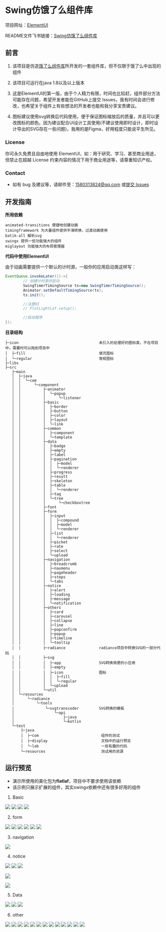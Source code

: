 # Swing仿饿了么组件库

项目网址：[ElementUI](https://github.com/gufengchangdao/ElementUI)

README文件飞书链接：[Swing仿饿了么组件库](https://riw8lxejdn.feishu.cn/docx/Yoszdo08qooCAJxOKlQcS4hJnTg)

## 前言

1. 该项目是仿造[饿了么组件库](https://element.eleme.cn/#/zh-CN)所开发的一套组件库，但不仅限于饿了么中出现的组件

2. 该项目可运行在java 1.8以及以上版本
3. 这是ElementUI的第一版，由于个人精力有限，时间也比较赶，组件部分方法可能存在问题，希望开发者能在GitHub上提交 Issues，我有时间会进行修改，也希望关于组件上有些想法的开发者也能和我分享宝贵建议。
4. 图标建议使用svg转换后代码使用，便于保证图标缩放后的质量，并且可以更改图标的颜色。因为建议配合UI设计工具使用(不建议使用即时设计，即时设计导出的SVG存在一些问题)，我用的是Figma，好用程度只能说平生所见。

### License

你可永久免费且自由地使用 ElementUI，如：用于研究、学习、甚至商业用途，但禁止在超越 License 约束内容的情况下用于商业用途等，请尊重知识产权。

### Contact

- 如有 bug 及建议等，请邮件至：1580313824@qq.com 或[提交 Issues](https://github.com/gufengchangdao/ElementUI)

## 开发指南

**所用依赖**

```text
animated-transitions 便捷地创建动画
timingframework 为大量组件提供平滑转换，过渡动画使用
batik-all 解析svg
swingx 提供一些功能强大的组件
miglayout 功能强大的布局管理器
```

**代码中使用ElementUI**

由于动画需要提供一个默认的计时源，一般你的应用启动类这样写：

```Java
EventQueue.invokeLater(()->{
		// 创建计时源并启动
		SwingTimerTimingSource ts=new SwingTimerTimingSource();
		Animator.setDefaultTimingSource(ts);
		ts.init();

		//注册UI
		// FlatLightLaf.setup();

		//启动程序
});
```

**目录结构**

```Plain
├─icon                                    未引入的处理好的图标类，不在项目中，需要时可以拖到项目中
│  ├─fill                                 填充图标
│  └─regular                              常规图标
├─libs
├─src
   ├─main
   │  ├─java
   │  │  └─com
   │  │      └─component
   │  │          ├─animator
   │  │          │  └─popup
   │  │          │      └─listener
   │  │          ├─basic
   │  │          │  ├─border
   │  │          │  ├─button
   │  │          │  ├─color
   │  │          │  ├─layout
   │  │          │  └─link
   │  │          ├─common
   │  │          │  ├─component
   │  │          │  └─template
   │  │          ├─data
   │  │          │  ├─badge
   │  │          │  ├─empty
   │  │          │  ├─label
   │  │          │  ├─pagination
   │  │          │  │  ├─model
   │  │          │  │  └─renderer
   │  │          │  ├─progress
   │  │          │  ├─result
   │  │          │  ├─skeleton
   │  │          │  ├─table
   │  │          │  │  └─renderer
   │  │          │  ├─tag
   │  │          │  └─tree
   │  │          │      └─checkboxtree
   │  │          ├─font
   │  │          ├─form
   │  │          │  ├─input
   │  │          │  │  ├─compound
   │  │          │  │  ├─model
   │  │          │  │  └─renderer
   │  │          │  ├─list
   │  │          │  │  └─renderer
   │  │          │  ├─picket
   │  │          │  ├─rate
   │  │          │  ├─select
   │  │          │  └─upload
   │  │          ├─navigation
   │  │          │  ├─breadcrumb
   │  │          │  ├─navmenu
   │  │          │  ├─pageheader
   │  │          │  ├─steps
   │  │          │  └─tabs
   │  │          ├─notice
   │  │          │  ├─alert
   │  │          │  ├─loading
   │  │          │  ├─message
   │  │          │  └─notification
   │  │          ├─others
   │  │          │  ├─card
   │  │          │  ├─carousel
   │  │          │  ├─collapse
   │  │          │  ├─line
   │  │          │  ├─popconfirm
   │  │          │  ├─popup
   │  │          │  ├─timeline
   │  │          │  └─tooltip
   │  │          ├─radiance               radiance项目中转换SVG的一部分代码
   │  │          ├─svg                    
   │  │          │  ├─app                 SVG转换简便的小应用
   │  │          │  ├─empty
   │  │          │  ├─icon                图标
   │  │          │  │  ├─fill                 
   │  │          │  │  └─regular
   │  │          │  └─upload
   │  │          └─util                   
   │  └─resources
   │      └─radiance
   │          └─tools
   │              └─svgtranscoder         SVG转换的模板
   │                  └─api
   │                      ├─java
   │                      └─kotlin
   └─test
       ├─java
       │  ├─com                            组件的测试
       │  ├─display                        文档中的运行预览
       │  └─lab                            一些有趣的代码
       └─resources                         测试用的资源
```

## 运行预览

- 演示所使用的美化包为**flatlaf**，项目中不要求使用该依赖
- 该示例只展示扩展的组件，其实swingx依赖中还有很多好用的组件


1. Basic

![](https://i.niupic.com/images/2022/10/26/a9Pt.png)
![](https://i.niupic.com/images/2022/10/26/a9Px.png)
![](https://i.niupic.com/images/2022/10/26/a9Ps.png)
![](https://i.niupic.com/images/2022/10/26/a9Py.png)

2. form

![](https://i.niupic.com/images/2022/10/26/a9Ph.png)
![](https://i.niupic.com/images/2022/10/26/a9Pz.png)
![](https://i.niupic.com/images/2022/10/26/a9Pu.png)
![](https://i.niupic.com/images/2022/10/26/a9PA.png)
![](https://i.niupic.com/images/2022/10/26/a9Pv.png)
![](https://i.niupic.com/images/2022/10/26/a9PB.png)




3. navigation

![](https://i.niupic.com/images/2022/10/26/a9Pi.png)

4. notice

![](https://i.niupic.com/images/2022/10/26/a9Pk.png)
![](https://i.niupic.com/images/2022/10/26/a9PC.png)
![](https://i.niupic.com/images/2022/10/26/a9Pj.png)

![](https://i.niupic.com/images/2022/10/26/a9PE.png)

![](https://i.niupic.com/images/2022/10/26/a9PD.png)


5. Data

![](https://i.niupic.com/images/2022/10/26/a9Pl.png)
![](https://i.niupic.com/images/2022/10/26/a9PF.png)
![](https://i.niupic.com/images/2022/10/26/a9Pm.png)


6. other

![](https://i.niupic.com/images/2022/10/26/a9PG.png)
![](https://i.niupic.com/images/2022/10/26/a9PL.png)
![](https://i.niupic.com/images/2022/10/26/a9Po.png)
![](https://i.niupic.com/images/2022/10/26/a9Pp.png)
![](https://i.niupic.com/images/2022/10/26/a9Pn.png)
![](https://i.niupic.com/images/2022/10/26/a9PM.png)
![](https://i.niupic.com/images/2022/10/26/a9PI.png)
![](https://i.niupic.com/images/2022/10/26/a9Pr.png)
![](https://i.niupic.com/images/2022/10/26/a9PH.png)
![](https://i.niupic.com/images/2022/10/26/a9PJ.png)
![](https://i.niupic.com/images/2022/10/26/a9Pq.png)
![](https://i.niupic.com/images/2022/10/26/a9PN.png)
![](https://i.niupic.com/images/2022/10/26/a9PO.png)

